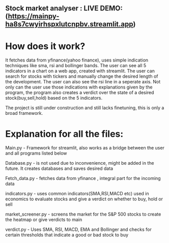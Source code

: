 ## Stock market analyser : LIVE DEMO: (https://mainpy-ha8s7cwyirhspxlutcnpbv.streamlit.app)

# How does it work?
It fetches data from yfinance(yahoo finance), uses simple indication techniques like sma, rsi and bollinger bands. The user can see all 5 indicators in a chart on a web app, created with streamlit. The user can search for stocks with tickers and manually change the desired length of the development. The user can also see the rsi line in a seperate axis. Not only can the user use those indications with explanations given by the program, the program also creates a verdict over the state of a desired stock(buy,sell,hold) based on the 5 indicators.

The project is still under construction and still lacks finetuning, this is only a broad framework.

# Explanation for all the files:
Main.py - Framework for streamlit, also works as a bridge between the user and all programs listed below

Database.py - is not used due to inconvenience, might be added in the future. It creates databases and saves desired data

Fetch_data.py - fetches data from yfinance , integral part for the incoming data

indicators.py - uses common indicators(SMA,RSI,MACD etc) used in economics to evaluate stocks and give a verdict on whether to buy, hold or sell

market_screener.py - screens the market for the S&P 500 stocks to create the heatmap or give verdicts to main

verdict.py - Uses SMA, RSI, MACD, EMA and Bollinger and checks for certain thresholds that indicate a good or bad stock to buy

